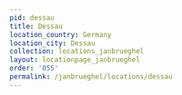 ```yaml
---
pid: dessau
title: Dessau
location_country: Germany
location_city: Dessau
collection: locations_janbrueghel
layout: locationpage_janbrueghel
order: '055'
permalink: /janbrueghel/locations/dessau
---
```

